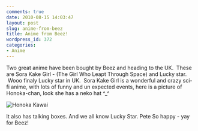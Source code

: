 ```yaml
---
comments: true
date: 2010-08-15 14:03:47
layout: post
slug: anime-from-beez
title: Anime from Beez!
wordpress_id: 372
categories:
- Anime
---
```


Two great anime have been bought by Beez and heading to the UK.  These are Sora Kake Girl - (The Girl Who Leapt Through Space) and Lucky star.  Wooo finaly Lucky star in UK.  Sora Kake Girl is a wonderful and crazy sci-fi anime, with lots of funny and un expected events, here is a picture of Honoka-chan, look she has a neko hat ^_^

![Honoka Kawai](http://www.nationpigeon.com/wordpress/wp-content/uploads/2010/08/vlcsnap-2010-08-15-13h56m57s226-300x168.png)

It also has talking boxes.
And we all know Lucky Star.
Pete So happy - yay for Beez!

